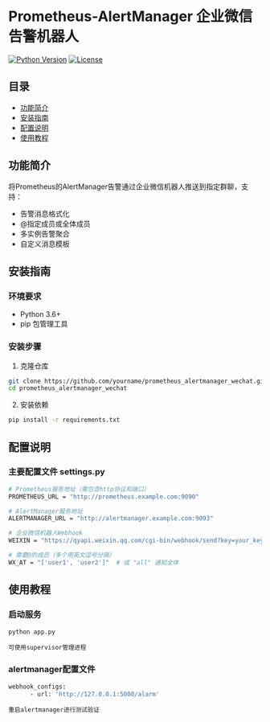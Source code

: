 # Prometheus-AlertManager 企业微信告警机器人

[![Python Version](https://img.shields.io/badge/python-3.6%2B-blue)](https://www.python.org/)
[![License](https://img.shields.io/badge/license-MIT-green)](LICENSE)

## 目录
- [功能简介](#功能简介)
- [安装指南](#安装指南)
- [配置说明](#配置说明)
- [使用教程](#使用教程)

## 功能简介
将Prometheus的AlertManager告警通过企业微信机器人推送到指定群聊，支持：
- 告警消息格式化
- @指定成员或全体成员
- 多实例告警聚合
- 自定义消息模板

## 安装指南

### 环境要求
- Python 3.6+
- pip 包管理工具

### 安装步骤
1. 克隆仓库
```bash
git clone https://github.com/yourname/prometheus_alertmanager_wechat.git
cd prometheus_alertmanager_wechat
```
2. 安装依赖
```bash
pip install -r requirements.txt
```

## 配置说明

### 主要配置文件 settings.py
```bash
# Prometheus服务地址（需包含http协议和端口）
PROMETHEUS_URL = "http://prometheus.example.com:9090"

# AlertManager服务地址
ALERTMANAGER_URL = "http://alertmanager.example.com:9093"

# 企业微信机器人Webhook
WEIXIN = "https://qyapi.weixin.qq.com/cgi-bin/webhook/send?key=your_key"

# 需要@的成员（多个用英文逗号分隔）
WX_AT = "['user1', 'user2']"  # 或 "all" 通知全体
```

## 使用教程

### 启动服务
```bash
python app.py
```

`可使用supervisor管理进程`

### alertmanager配置文件

```bash
webhook_configs:
      - url: 'http://127.0.0.1:5000/alarm'
```

`重启alertmanager进行测试验证`
